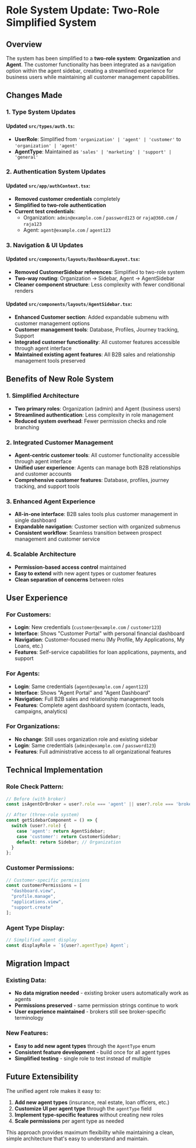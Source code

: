 # Role System Update: Two-Role Simplified System

## Overview
The system has been simplified to a **two-role system**: **Organization** and **Agent**. The customer functionality has been integrated as a navigation option within the agent sidebar, creating a streamlined experience for business users while maintaining all customer management capabilities.

## Changes Made

### 1. Type System Updates

#### Updated `src/types/auth.ts`:
- **UserRole**: Simplified from `'organization' | 'agent' | 'customer'` to `'organization' | 'agent'`
- **AgentType**: Maintained as `'sales' | 'marketing' | 'support' | 'general'`

### 2. Authentication System Updates

#### Updated `src/app/authContext.tsx`:
- **Removed customer credentials** completely
- **Simplified to two-role authentication**
- **Current test credentials**:
  - Organization: `admin@example.com` / `password123` or `raja@360.com` / `raja123`
  - Agent: `agent@example.com` / `agent123`

### 3. Navigation & UI Updates

#### Updated `src/components/layouts/DashboardLayout.tsx`:
- **Removed CustomerSidebar references**: Simplified to two-role system
- **Two-way routing**: Organization → Sidebar, Agent → AgentSidebar
- **Cleaner component structure**: Less complexity with fewer conditional renders

#### Updated `src/components/layouts/AgentSidebar.tsx`:
- **Enhanced Customer section**: Added expandable submenu with customer management options
- **Customer management tools**: Database, Profiles, Journey tracking, Support
- **Integrated customer functionality**: All customer features accessible through agent interface
- **Maintained existing agent features**: All B2B sales and relationship management tools preserved

## Benefits of New Role System

### 1. **Simplified Architecture**
- **Two primary roles**: Organization (admin) and Agent (business users)
- **Streamlined authentication**: Less complexity in role management
- **Reduced system overhead**: Fewer permission checks and role branching

### 2. **Integrated Customer Management**
- **Agent-centric customer tools**: All customer functionality accessible through agent interface
- **Unified user experience**: Agents can manage both B2B relationships and customer accounts
- **Comprehensive customer features**: Database, profiles, journey tracking, and support tools

### 3. **Enhanced Agent Experience**
- **All-in-one interface**: B2B sales tools plus customer management in single dashboard
- **Expandable navigation**: Customer section with organized submenus
- **Consistent workflow**: Seamless transition between prospect management and customer service

### 4. **Scalable Architecture**
- **Permission-based access control** maintained
- **Easy to extend** with new agent types or customer features
- **Clean separation of concerns** between roles

## User Experience

### For Customers:
- **Login**: New credentials (`customer@example.com` / `customer123`)
- **Interface**: Shows "Customer Portal" with personal financial dashboard
- **Navigation**: Customer-focused menu (My Profile, My Applications, My Loans, etc.)
- **Features**: Self-service capabilities for loan applications, payments, and support

### For Agents:
- **Login**: Same credentials (`agent@example.com` / `agent123`)
- **Interface**: Shows "Agent Portal" and "Agent Dashboard"
- **Navigation**: Full B2B sales and relationship management tools
- **Features**: Complete agent dashboard system (contacts, leads, campaigns, analytics)

### For Organizations:
- **No change**: Still uses organization role and existing sidebar  
- **Login**: Same credentials (`admin@example.com` / `password123`)
- **Features**: Full administrative access to all organizational features

## Technical Implementation

### Role Check Pattern:
```typescript
// Before (with broker)
const isAgentOrBroker = user?.role === 'agent' || user?.role === 'broker';

// After (three-role system)
const getSidebarComponent = () => {
  switch (user?.role) {
    case 'agent': return AgentSidebar;
    case 'customer': return CustomerSidebar;
    default: return Sidebar; // Organization
  }
};
```

### Customer Permissions:
```typescript
// Customer-specific permissions
const customerPermissions = [
  "dashboard.view", 
  "profile.manage", 
  "applications.view", 
  "support.create"
];
```

### Agent Type Display:
```typescript
// Simplified agent display
const displayRole = `${user?.agentType} Agent`;
```

## Migration Impact

### Existing Data:
- **No data migration needed** - existing broker users automatically work as agents
- **Permissions preserved** - same permission strings continue to work
- **User experience maintained** - brokers still see broker-specific terminology

### New Features:
- **Easy to add new agent types** through the `AgentType` enum
- **Consistent feature development** - build once for all agent types
- **Simplified testing** - single role to test instead of multiple

## Future Extensibility

The unified agent role makes it easy to:
1. **Add new agent types** (insurance, real estate, loan officers, etc.)
2. **Customize UI per agent type** through the `agentType` field
3. **Implement type-specific features** without creating new roles
4. **Scale permissions** per agent type as needed

This approach provides maximum flexibility while maintaining a clean, simple architecture that's easy to understand and maintain.